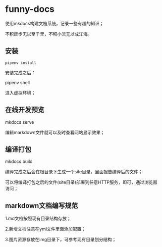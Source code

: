 # funny-docs

使用mkdocs构建文档系统，记录一些有趣的知识；

不积跬步无以至千里，不积小流无以成江海。

## 安装
```console
pipenv install
```

安装完成之后：

pipenv shell

进入虚拟环境；

## 在线开发预览
mkdocs serve

编辑markdown文件就可以及时查看网站显示效果；

## 编译打包
mkdocs build

编译完成之后会在根目录下生成一个site目录，里面报告编译后的文件；

可以将编译打包之后的文件(site目录)部署到任意HTTP服务，即可，通过浏览器访问；

## markdown文档编写规范
1.md文档按照现有目录结构存放；

2.新增文档注意在yml文件里面添加配置；

3.图片资源存放在img目录下，可参考现有目录划分结构；